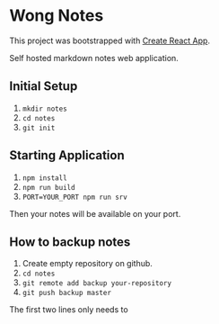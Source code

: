 # Wong Notes
This project was bootstrapped with [Create React App](https://github.com/facebook/create-react-app).

Self hosted markdown notes web application.

## Initial Setup

1. `mkdir notes`
2. `cd notes`
3. `git init`

## Starting Application

1. `npm install`
2. `npm run build`
3. `PORT=YOUR_PORT npm run srv`

Then your notes will be available on your port. 


## How to backup notes

1. Create empty repository on github.
2. `cd notes`
3. `git remote add backup your-repository`
4. `git push backup master`

The first two lines only needs to 
